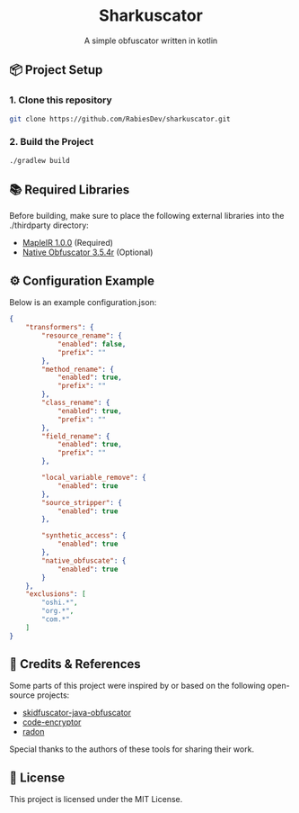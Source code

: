 <h1 align="center">Sharkuscator</h1>
<p align="center">A simple obfuscator written in kotlin</p>

## 📦 Project Setup
### 1. Clone this repository
```bash
git clone https://github.com/RabiesDev/sharkuscator.git
```

### 2. Build the Project
```bash
./gradlew build
```

## 📚 Required Libraries
Before building, make sure to place the following external libraries into the ./thirdparty directory:

* [MapleIR 1.0.0](https://github.com/LLVM-but-worse/maple-ir/releases/tag/1.0.0-SNAPSHOT-1) (Required)
* [Native Obfuscator 3.5.4r](https://github.com/radioegor146/native-obfuscator/releases/tag/3.5.4r) (Optional)

## ⚙️ Configuration Example
Below is an example configuration.json:

```json
{
    "transformers": {
        "resource_rename": {
            "enabled": false,
            "prefix": ""
        },
        "method_rename": {
            "enabled": true,
            "prefix": ""
        },
        "class_rename": {
            "enabled": true,
            "prefix": ""
        },
        "field_rename": {
            "enabled": true,
            "prefix": ""
        },

        "local_variable_remove": {
            "enabled": true
        },
        "source_stripper": {
            "enabled": true
        },

        "synthetic_access": {
            "enabled": true
        },
        "native_obfuscate": {
            "enabled": true
        }
    },
    "exclusions": [
        "oshi.*",
        "org.*",
        "com.*"
    ]
}
```

## 🔗 Credits & References
Some parts of this project were inspired by or based on the following open-source projects:

* [skidfuscator-java-obfuscator](https://github.com/skidfuscatordev/skidfuscator-java-obfuscator)
* [code-encryptor](https://github.com/4ra1n/code-encryptor)
* [radon](https://github.com/ItzSomebody/radon)

Special thanks to the authors of these tools for sharing their work.

## 📄 License
This project is licensed under the MIT License.
